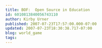 ```yaml
---
title: BOF:  Open Source in Education
id: 6010813840056743110
author: Kirby Urner
published: 2007-07-23T17:57:00.000-07:00
updated: 2007-07-23T18:30:38.717-07:00
blog: world_game
tags: 
---
```


